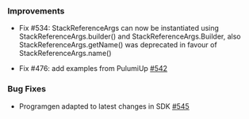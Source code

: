 ### Improvements


- Fix #534: StackReferenceArgs can now be instantiated using StackReferenceArgs.builder() and StackReferenceArgs.Builder, 
  also StackReferenceArgs.getName() was deprecated in favour of StackReferenceArgs.name()

- Fix #476: add examples from PulumiUp
[#542](https://github.com/pulumi/pulumi-java/pull/542)

### Bug Fixes

- Programgen adapted to latest changes in SDK
[#545](https://github.com/pulumi/pulumi-java/pull/545)

